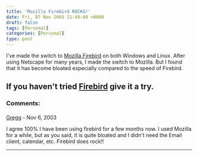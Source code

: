 ```yaml
---
title: 'Mozilla Firebird ROCKS!'
date: Fri, 07 Nov 2003 21:49:40 +0000
draft: false
tags: [Personal]
categories: [Personal]
type: post
---
```


I've made the switch to [Mozilla Firebird](http://www.mozilla.org/products/firebird/) on both Windows and Linux. After using Netscape for many years, I made the switch to Mozilla. But I found that it has become bloated especially compared to the speed of Firebird.

If you haven't tried [Firebird](http://www.mozilla.org/products/firebird/) give it a try.
---
### Comments:
#### 
[Gregg](http://www.gthought.com "gdboling@gthought.com") - <time datetime="2003-11-08 10:53:47">Nov 6, 2003</time>

I agree 100% I have been using firebird for a few months now. I used Mozilla for a while, but as you said, it is quite bloated and I didn't need the Email client, calendar, etc. Firebird does rock!!
<hr />
